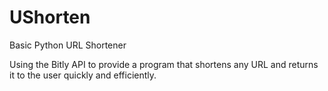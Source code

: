 # UShorten
Basic Python URL Shortener

Using the Bitly API to provide a program that shortens any URL and returns it to the user quickly and efficiently.
